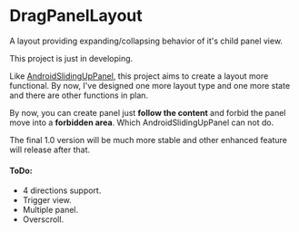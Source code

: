 # DragPanelLayout
A layout providing expanding/collapsing behavior of it's child panel view.

This project is just in developing.

Like [AndroidSlidingUpPanel](https://github.com/umano/AndroidSlidingUpPanel), this project aims to create a layout more functional. By now, I've designed one more layout type and one more state and there are other functions in plan.

By now, you can create panel just **follow the content** and forbid the panel move into a **forbidden area**. Which AndroidSlidingUpPanel can not do.

The final 1.0 version will be much more stable and other enhanced feature will release after that.


#### ToDo:

- 4 directions support.
- Trigger view.
- Multiple panel.
- Overscroll.